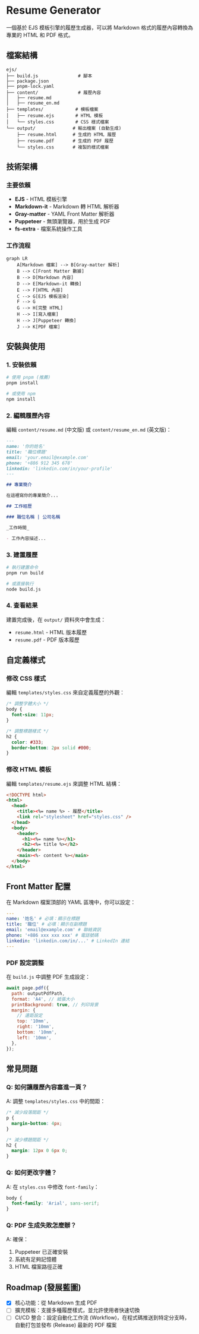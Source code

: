 # Resume Generator

一個基於 EJS 模板引擎的履歷生成器，可以將 Markdown 格式的履歷內容轉換為專業的 HTML 和 PDF 格式。

## 檔案結構

```
ejs/
├── build.js               # 腳本
├── package.json
├── pnpm-lock.yaml
├── content/               # 履歷內容
│   ├── resume.md
│   ├── resume_en.md
├── templates/            # 模板檔案
│   ├── resume.ejs        # HTML 模板
│   └── styles.css        # CSS 樣式檔案
└── output/              # 輸出檔案 (自動生成)
    ├── resume.html      # 生成的 HTML 履歷
    ├── resume.pdf       # 生成的 PDF 履歷
    └── styles.css       # 複製的樣式檔案
```

## 技術架構

### 主要依賴

- **EJS** - HTML 模板引擎
- **Markdown-it** - Markdown 轉 HTML 解析器
- **Gray-matter** - YAML Front Matter 解析器
- **Puppeteer** - 無頭瀏覽器，用於生成 PDF
- **fs-extra** - 檔案系統操作工具

### 工作流程

```mermaid
graph LR
    A[Markdown 檔案] --> B[Gray-matter 解析]
    B --> C[Front Matter 數據]
    B --> D[Markdown 內容]
    D --> E[Markdown-it 轉換]
    E --> F[HTML 內容]
    C --> G[EJS 模板渲染]
    F --> G
    G --> H[完整 HTML]
    H --> I[寫入檔案]
    H --> J[Puppeteer 轉換]
    J --> K[PDF 檔案]
```

## 安裝與使用

### 1. 安裝依賴

```bash
# 使用 pnpm (推薦)
pnpm install

# 或使用 npm
npm install
```

### 2. 編輯履歷內容

編輯 `content/resume.md` (中文版) 或 `content/resume_en.md` (英文版)：

```markdown
---
name: '你的姓名'
title: '職位標題'
email: 'your.email@example.com'
phone: '+886 912 345 678'
linkedin: 'linkedin.com/in/your-profile'
---

## 專業簡介

在這裡寫你的專業簡介...

## 工作經歷

### 職位名稱 | 公司名稱

_工作時間_

- 工作內容描述...
```

### 3. 建置履歷

```bash
# 執行建置命令
pnpm run build

# 或直接執行
node build.js
```

### 4. 查看結果

建置完成後，在 `output/` 資料夾中會生成：

- `resume.html` - HTML 版本履歷
- `resume.pdf` - PDF 版本履歷

## 自定義樣式

### 修改 CSS 樣式

編輯 `templates/styles.css` 來自定義履歷的外觀：

```css
/* 調整字體大小 */
body {
  font-size: 11px;
}

/* 調整標題樣式 */
h2 {
  color: #333;
  border-bottom: 2px solid #000;
}
```

### 修改 HTML 模板

編輯 `templates/resume.ejs` 來調整 HTML 結構：

```html
<!DOCTYPE html>
<html>
  <head>
    <title><%= name %> - 履歷</title>
    <link rel="stylesheet" href="styles.css" />
  </head>
  <body>
    <header>
      <h1><%= name %></h1>
      <h2><%= title %></h2>
    </header>
    <main><%- content %></main>
  </body>
</html>
```

## Front Matter 配置

在 Markdown 檔案頂部的 YAML 區塊中，你可以設定：

```yaml
---
name: '姓名' # 必填：顯示在標題
title: '職位' # 必填：顯示在副標題
email: 'email@example.com' # 聯絡資訊
phone: '+886 xxx xxx xxx' # 電話號碼
linkedin: 'linkedin.com/in/...' # LinkedIn 連結
---
```

### PDF 設定調整

在 `build.js` 中調整 PDF 生成設定：

```javascript
await page.pdf({
  path: outputPdfPath,
  format: 'A4', // 紙張大小
  printBackground: true, // 列印背景
  margin: {
    // 邊距設定
    top: '10mm',
    right: '10mm',
    bottom: '10mm',
    left: '10mm',
  },
});
```

## 常見問題

### Q: 如何讓履歷內容塞進一頁？

A: 調整 `templates/styles.css` 中的間距：

```css
/* 減少段落間距 */
p {
  margin-bottom: 4px;
}

/* 減少標題間距 */
h2 {
  margin: 12px 0 6px 0;
}
```

### Q: 如何更改字體？

A: 在 `styles.css` 中修改 `font-family`：

```css
body {
  font-family: 'Arial', sans-serif;
}
```

### Q: PDF 生成失敗怎麼辦？

A: 確保：

1. Puppeteer 已正確安裝
2. 系統有足夠記憶體
3. HTML 檔案路徑正確

## Roadmap (發展藍圖)

- [x] 核心功能：從 Markdown 生成 PDF
- [ ] 擴充模板：支援多種履歷樣式，並允許使用者快速切換
- [ ] CI/CD 整合：設定自動化工作流 (Workflow)，在程式碼推送到特定分支時，自動打包並發布 (Release) 最新的 PDF 檔案
